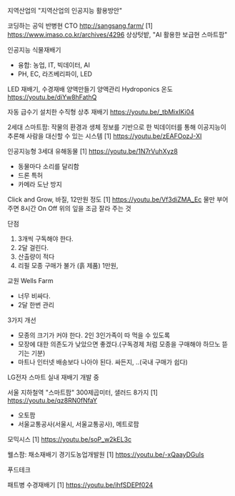 지역산업의 "지역산업의 인공지능 활용방안"

코딩하는 공익 반병현 CTO
http://sangsang.farm/
[1] https://www.imaso.co.kr/archives/4296
상상텃밭, "AI 활용한 보급현 스마트팜"

인공지능 식물재배기
- 융합: 농업, IT, 빅데이터, AI
- PH, EC, 라즈베리파이, LED

LED 재배기, 수경재배 양액만들기 양액관리 Hydroponics 온도
https://youtu.be/diYw8hFathQ

자동 급수기 설치한 수직형 상추 재배기
https://youtu.be/_tbMixIKi04

2세대 스마트팜: 
작물의 환경과 생체 정보를 기반으로 한 빅데이터를 통해 이공지능이 추론해 사람을 대신할 수 있는 시스템
[1] https://youtu.be/zEAFOozJ-XI

인공지능형 3세대 유해동물 
[1] https://youtu.be/1N7rVuhXyz8
- 동물마다 소리를 달리함
- 드론 특허
- 카메라 도난 방지

Click and Grow, 바질, 12만원 정도
[1] https://youtu.be/Vf3diZMA_Ec
물만 부어 주면 
8시간 On Off
위의 잎을 조금 잘라 주는 것

단점
1. 3개씩 구독해야 한다.
2. 2달 걸린다.
3. 산출량이 적다
4. 리필 모종 구매가 불가 (흙 제품) 1만원,

교원 Wells Farm
- 너무 비싸다.
- 2달 한번 관리

3가지 개선
- 모종의 크기가 커야 한다. 2인 3인가족이 따 먹을 수 있도록
- 모장에 대한 의존도가 낮았으면 좋겠다.(구독경제 처럼 모종을 구매해야 하므노 뜯기는 기분)
- 마트나 인터넷 배송보다 나아야 된다. 싸든지, ..(국내 구매가 쉽다)

LG전자 스마트 실내 재배기 개발 중


서울 지하철역 "스마트팜" 300제곱미터, 샐러드 8가지 
[1] https://youtu.be/qz8RN0fNfaY
- 오토팜
- 서울교통공사(서울시, 서울교통공사), 메트로팜

모믹시스
[1] https://youtu.be/soP_w2kEL3c

웰스팜: 채소재배기
경기도농업개발원
[1] https://youtu.be/-xQaayDGuIs

푸드테크

패트병 수경재배기
[1] https://youtu.be/ihfSDEPf024



